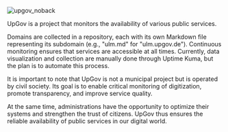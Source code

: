 ![upgov_noback](https://github.com/dieerkenntnis/upgov/assets/107880334/0e1c2d28-fbef-4567-aafc-14b5a0861048)


UpGov is a project that monitors the availability of various public services.

Domains are collected in a repository, each with its own Markdown file representing its subdomain (e.g., "ulm.md" for "ulm.upgov.de"). Continuous monitoring ensures that services are accessible at all times. Currently, data visualization and collection are manually done through Uptime Kuma, but the plan is to automate this process.

It is important to note that UpGov is not a municipal project but is operated by civil society. Its goal is to enable critical monitoring of digitization, promote transparency, and improve service quality.

At the same time, administrations have the opportunity to optimize their systems and strengthen the trust of citizens. UpGov thus ensures the reliable availability of public services in our digital world.
